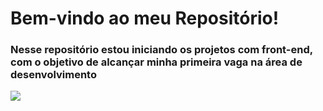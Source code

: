 <h1>Bem-vindo ao meu Repositório!</h1>
<h3>Nesse repositório estou iniciando os projetos com front-end, com o objetivo de alcançar minha primeira vaga na área de desenvolvimento</h3><img src="https://cdn.icon-icons.com/icons2/907/PNG/512/open-light-bulb_icon-icons.com_70427.png">
